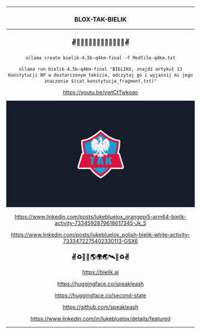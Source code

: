 <hr>

<div align="center"> 

### BLOX-TAK-BIELIK

</div> 

<hr>

<div align="center">

### ✌️🦅🇺🇸🇪🇺🇵🇱🇪🇺🇺🇸🦅✌️

```
ollama create bielik-4.5b-q4km-final -f Modfile-q4km.txt
```

```
ollama run bielik-4.5b-q4km-final "BIELIKU, znajdź artykuł 13 Konstytucji RP w dostarczonym tekście, odczytaj go i wyjaśnij mi jego znaczenie $(cat konstytucja_fragment.txt)"
```

https://youtu.be/vwtCtTwkpao

<img src="BLOX-TAK_SF_WP.png" width="" height=""/>
<br>

https://www.linkedin.com/posts/lukebluelox_orangepi5-arm64-bielik-activity-7334592879618617345-Jk_5

https://www.linkedin.com/posts/lukebluelox_polish-bielik-white-activity-7333472275402330113-GSX6

### ✌♻️🌌🚀🌎🌍🌏🛰🌌♻️✌

https://bielik.ai

https://huggingface.co/speakleash

https://huggingface.co/second-state

https://github.com/speakleash

https://www.linkedin.com/in/lukebluelox/details/featured

</div>

<hr>